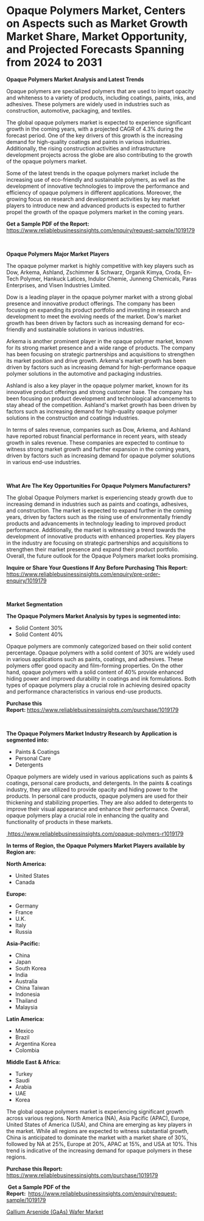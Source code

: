 <p><h1>Opaque Polymers Market, Centers on Aspects such as Market Growth Market Share, Market Opportunity, and Projected Forecasts Spanning from 2024 to 2031</h1></p><p><strong>Opaque Polymers Market Analysis and Latest Trends</strong></p>
<p><p>Opaque polymers are specialized polymers that are used to impart opacity and whiteness to a variety of products, including coatings, paints, inks, and adhesives. These polymers are widely used in industries such as construction, automotive, packaging, and textiles.</p><p>The global opaque polymers market is expected to experience significant growth in the coming years, with a projected CAGR of 4.3% during the forecast period. One of the key drivers of this growth is the increasing demand for high-quality coatings and paints in various industries. Additionally, the rising construction activities and infrastructure development projects across the globe are also contributing to the growth of the opaque polymers market.</p><p>Some of the latest trends in the opaque polymers market include the increasing use of eco-friendly and sustainable polymers, as well as the development of innovative technologies to improve the performance and efficiency of opaque polymers in different applications. Moreover, the growing focus on research and development activities by key market players to introduce new and advanced products is expected to further propel the growth of the opaque polymers market in the coming years.</p></p>
<p><strong>Get a Sample PDF of the Report:&nbsp;</strong> <a href="https://www.reliablebusinessinsights.com/enquiry/request-sample/1019179">https://www.reliablebusinessinsights.com/enquiry/request-sample/1019179</a></p>
<p>&nbsp;</p>
<p><strong>Opaque Polymers Major Market Players</strong></p>
<p><p>The opaque polymer market is highly competitive with key players such as Dow, Arkema, Ashland, Zschimmer & Schwarz, Organik Kimya, Croda, En-Tech Polymer, Hankuck Latices, Indulor Chemie, Junneng Chemicals, Paras Enterprises, and Visen Industries Limited.</p><p>Dow is a leading player in the opaque polymer market with a strong global presence and innovative product offerings. The company has been focusing on expanding its product portfolio and investing in research and development to meet the evolving needs of the market. Dow's market growth has been driven by factors such as increasing demand for eco-friendly and sustainable solutions in various industries.</p><p>Arkema is another prominent player in the opaque polymer market, known for its strong market presence and a wide range of products. The company has been focusing on strategic partnerships and acquisitions to strengthen its market position and drive growth. Arkema's market growth has been driven by factors such as increasing demand for high-performance opaque polymer solutions in the automotive and packaging industries.</p><p>Ashland is also a key player in the opaque polymer market, known for its innovative product offerings and strong customer base. The company has been focusing on product development and technological advancements to stay ahead of the competition. Ashland's market growth has been driven by factors such as increasing demand for high-quality opaque polymer solutions in the construction and coatings industries.</p><p>In terms of sales revenue, companies such as Dow, Arkema, and Ashland have reported robust financial performance in recent years, with steady growth in sales revenue. These companies are expected to continue to witness strong market growth and further expansion in the coming years, driven by factors such as increasing demand for opaque polymer solutions in various end-use industries.</p></p>
<p>&nbsp;</p>
<p><strong>What Are The Key Opportunities For Opaque Polymers Manufacturers?</strong></p>
<p><p>The global Opaque Polymers market is experiencing steady growth due to increasing demand in industries such as paints and coatings, adhesives, and construction. The market is expected to expand further in the coming years, driven by factors such as the rising use of environmentally friendly products and advancements in technology leading to improved product performance. Additionally, the market is witnessing a trend towards the development of innovative products with enhanced properties. Key players in the industry are focusing on strategic partnerships and acquisitions to strengthen their market presence and expand their product portfolio. Overall, the future outlook for the Opaque Polymers market looks promising.</p></p>
<p><strong>Inquire or Share Your Questions If Any Before Purchasing This Report:</strong> <a href="https://www.reliablebusinessinsights.com/enquiry/pre-order-enquiry/1019179">https://www.reliablebusinessinsights.com/enquiry/pre-order-enquiry/1019179</a></p>
<p>&nbsp;</p>
<p><strong>Market Segmentation</strong></p>
<p><strong>The Opaque Polymers Market Analysis by types is segmented into:</strong></p>
<p><ul><li>Solid Content 30%</li><li>Solid Content 40%</li></ul></p>
<p><p>Opaque polymers are commonly categorized based on their solid content percentage. Opaque polymers with a solid content of 30% are widely used in various applications such as paints, coatings, and adhesives. These polymers offer good opacity and film-forming properties. On the other hand, opaque polymers with a solid content of 40% provide enhanced hiding power and improved durability in coatings and ink formulations. Both types of opaque polymers play a crucial role in achieving desired opacity and performance characteristics in various end-use products.</p></p>
<p><strong>Purchase this Report:&nbsp;</strong><a href="https://www.reliablebusinessinsights.com/purchase/1019179">https://www.reliablebusinessinsights.com/purchase/1019179</a></p>
<p>&nbsp;</p>
<p><strong>The Opaque Polymers Market Industry Research by Application is segmented into:</strong></p>
<p><ul><li>Paints & Coatings</li><li>Personal Care</li><li>Detergents</li></ul></p>
<p><p>Opaque polymers are widely used in various applications such as paints & coatings, personal care products, and detergents. In the paints & coatings industry, they are utilized to provide opacity and hiding power to the products. In personal care products, opaque polymers are used for their thickening and stabilizing properties. They are also added to detergents to improve their visual appearance and enhance their performance. Overall, opaque polymers play a crucial role in enhancing the quality and functionality of products in these markets.</p></p>
<p><a href="https://www.reliablebusinessinsights.com/opaque-polymers-r1019179">&nbsp;https://www.reliablebusinessinsights.com/opaque-polymers-r1019179</a></p>
<p><strong>In terms of Region, the Opaque Polymers Market Players available by Region are:</strong></p>
<p>
    <p> <strong> North America: </strong>
        <ul>
            <li>United States</li>
            <li>Canada</li>
        </ul>
        </p> 
    <p> <strong> Europe: </strong>
        <ul>
            <li>Germany</li>
            <li>France</li>
            <li>U.K.</li>
            <li>Italy</li>
            <li>Russia</li>
        </ul>
        </p> 
    <p> <strong> Asia-Pacific: </strong>
        <ul>
            <li>China</li>
            <li>Japan</li>
            <li>South Korea</li>
            <li>India</li>
            <li>Australia</li>
            <li>China Taiwan</li>
            <li>Indonesia</li>
            <li>Thailand</li>
            <li>Malaysia</li>
        </ul>
        </p> 
    <p> <strong> Latin America: </strong>
        <ul>
            <li>Mexico</li>
            <li>Brazil</li>
            <li>Argentina Korea</li>
            <li>Colombia</li>
        </ul>
        </p> 
    <p> <strong> Middle East & Africa: </strong>
        <ul>
            <li>Turkey</li>
            <li>Saudi</li>
            <li>Arabia</li>
            <li>UAE</li>
            <li>Korea</li>
        </ul>
    </p>
    </p>
<p><p>The global opaque polymers market is experiencing significant growth across various regions. North America (NA), Asia Pacific (APAC), Europe, United States of America (USA), and China are emerging as key players in the market. While all regions are expected to witness substantial growth, China is anticipated to dominate the market with a market share of 30%, followed by NA at 25%, Europe at 20%, APAC at 15%, and USA at 10%. This trend is indicative of the increasing demand for opaque polymers in these regions.</p></p>
<p><strong>Purchase this Report: </strong><a href="https://www.reliablebusinessinsights.com/purchase/1019179">https://www.reliablebusinessinsights.com/purchase/1019179</a></p>
<p>&nbsp;<strong>Get a Sample PDF of the Report:&nbsp;&nbsp;</strong><a href="https://www.reliablebusinessinsights.com/enquiry/request-sample/1019179">https://www.reliablebusinessinsights.com/enquiry/request-sample/1019179</a></p>
<p><strong></strong></p>
<p><p><a href="https://github.com/lbird53714/Market-Research-Report-List-4/blob/main/gallium-arsenide-gaas-wafer-market.md">Gallium Arsenide (GaAs) Wafer Market</a></p></p>